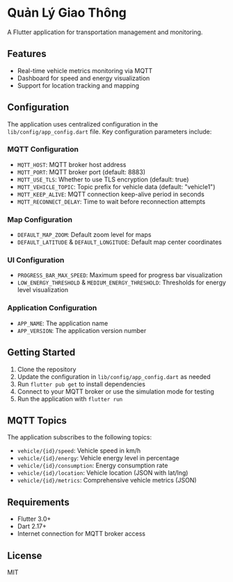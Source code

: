 # Quản Lý Giao Thông

A Flutter application for transportation management and monitoring.

## Features

- Real-time vehicle metrics monitoring via MQTT
- Dashboard for speed and energy visualization
- Support for location tracking and mapping

## Configuration

The application uses centralized configuration in the `lib/config/app_config.dart` file. Key configuration parameters include:

### MQTT Configuration

- `MQTT_HOST`: MQTT broker host address
- `MQTT_PORT`: MQTT broker port (default: 8883)
- `MQTT_USE_TLS`: Whether to use TLS encryption (default: true)
- `MQTT_VEHICLE_TOPIC`: Topic prefix for vehicle data (default: "vehicle1")
- `MQTT_KEEP_ALIVE`: MQTT connection keep-alive period in seconds
- `MQTT_RECONNECT_DELAY`: Time to wait before reconnection attempts

### Map Configuration

- `DEFAULT_MAP_ZOOM`: Default zoom level for maps
- `DEFAULT_LATITUDE` & `DEFAULT_LONGITUDE`: Default map center coordinates

### UI Configuration

- `PROGRESS_BAR_MAX_SPEED`: Maximum speed for progress bar visualization
- `LOW_ENERGY_THRESHOLD` & `MEDIUM_ENERGY_THRESHOLD`: Thresholds for energy level visualization

### Application Configuration

- `APP_NAME`: The application name
- `APP_VERSION`: The application version number

## Getting Started

1. Clone the repository
2. Update the configuration in `lib/config/app_config.dart` as needed
3. Run `flutter pub get` to install dependencies
4. Connect to your MQTT broker or use the simulation mode for testing
5. Run the application with `flutter run`

## MQTT Topics

The application subscribes to the following topics:

- `vehicle/{id}/speed`: Vehicle speed in km/h
- `vehicle/{id}/energy`: Vehicle energy level in percentage
- `vehicle/{id}/consumption`: Energy consumption rate
- `vehicle/{id}/location`: Vehicle location (JSON with lat/lng)
- `vehicle/{id}/metrics`: Comprehensive vehicle metrics (JSON)

## Requirements

- Flutter 3.0+
- Dart 2.17+
- Internet connection for MQTT broker access

## License

MIT
